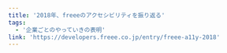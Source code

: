 ```yaml
---
title: '2018年、freeeのアクセシビリティを振り返る'
tags:
  - '企業ごとのやっていきの表明'
link: 'https://developers.freee.co.jp/entry/freee-a11y-2018'
---
```

